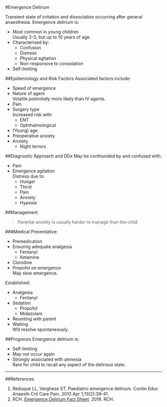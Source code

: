 #Emergence Delirium

Transient state of irritation and dissociation occurring after general anaesthesia. Emergence delirium is:
* Most common in young children  
Usually 2-5, but up to 10 years of age.
* Characterised by:
	* Confusion
	* Distress
	* Physical agitation
	* Non-responsive to consolation
* Self-limiting


##Epidemiology and Risk Factors
Associated factors include:
* Speed of emergence
* Nature of agent  
Volatile *potentially* more likely than IV agents.
* Pain
* Surgery type  
Increased risk with:
	* ENT
	* Ophthalmological
* (Young) age
* Preoperative anxiety
* Anxiety
	* Night terrors


##Diagnostic Approach and DDx
May be confounded by and confused with:
* Pain
* Emergence agitation  
Distress due to:
	* Hunger
	* Thirst
	* Pain
	* Anxiety
	* Hypoxia

##Management
> Parental anxiety is usually harder to manage than the child

###Medical
Preventative:
* Premedication
* Ensuring adequate analgesia
	* Fentanyl
	* Ketamine
* Clonidine
* Propofol on emergence  
May slow emergence.


Established:
* Analgesia
	* Fentanyl
* Sedation
	* Propofol
	* Midazolam
* Reuniting with parent
* Waiting  
Will resolve spontaneously.


##Prognosis
Emergence delirium is:
* Self-limiting
* May not occur again
* Strongly associated with amnesia  
Rare for child to recall any aspect of the delirious state.

---
##References
1. Reduque LL, Verghese ST. Paediatric emergence delirium. Contin Educ Anaesth Crit Care Pain. 2013 Apr 1;13(2):39–41. 
2. RCH. [Emergence Delirium Fact Sheet](https://www.rch.org.au/kidsinfo/fact_sheets/Emergence_delirium/). 2019. RCH.